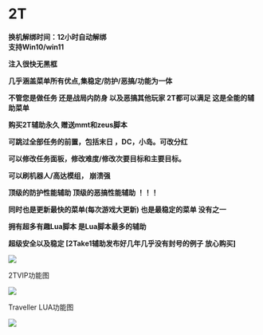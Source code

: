 # 2T

**换机解绑时间：12小时自动解绑**\
**支持Win10/win11**

**注入很快无黑框**

**几乎涵盖菜单所有优点,集稳定/防护/恶搞/功能为一体**

**不管您是做任务 还是战局内防身 以及恶搞其他玩家 2T都可以满足 这是全能的辅助菜单**

**购买2T辅助永久 赠送mmt和zeus脚本**

**可跳过全部任务的前置，包括末日 ，DC，小岛。可改分红**

**可以修改任务面板，修改难度/修改次要目标和主要目标。**

**可以刷机器人/高达模组， 崩溃强**

**顶级的防护性能辅助 顶级的恶搞性能辅助 ！！！**

**同时也是更新最快的菜单(每次游戏大更新) 也是最稳定的菜单 没有之一**

**拥有超多有趣Lua脚本 是Lua脚本最多的辅助**

**超级安全以及稳定 [2Take1辅助发布好几年几乎没有封号的例子 放心购买]**

![](https://pic.xhcheats.cn/assets/2024/01/03/205814.png)

2TVIP功能图

![](https://pic.xhcheats.cn/assets/2024/01/03/205707.png)

Traveller LUA功能图

![](https://pic.xhcheats.cn/assets/2024/01/03/205918.png)